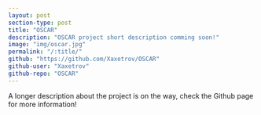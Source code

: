 ```yaml
---
layout: post
section-type: post
title: "OSCAR"
description: "OSCAR project short description comming soon!"
image: "img/oscar.jpg"
permalink: "/:title/"
github: "https://github.com/Xaxetrov/OSCAR"
github-user: "Xaxetrov"
github-repo: "OSCAR"
---
```


A longer description about the project is on the way, check the Github page for more information!
